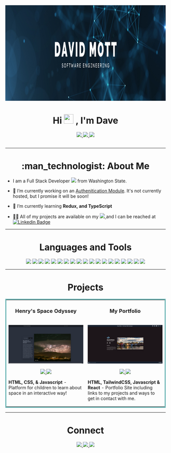 <div align="center">
  <img src="images/header.png" width="800" height="300"/>
</div>
<h1 align="center">
  Hi
  <img src="https://media.giphy.com/media/hvRJCLFzcasrR4ia7z/giphy.gif" width="30px" height="30px"/>
  , I'm Dave
</h1>

<div id="badges" align="center">
  <a href="https://dmott-dev.vercel.app/" target="_blank">
    <img src="https://img.shields.io/static/v1?label=|&message=WEBSITE&color=23555f&style=plastic&logo=react&logo-color=white"/>
  </a>
  <a href="www.linkedin.com/in/hi-imdave" target="_blank">
    <img src="https://img.shields.io/static/v1?label=|&message=LINKED-IN&color=cdf998&style=plastic&logo=linkedin&logo-color=white"/>
  </a>
  <a href="https://angel.co/u/david-mott-4" target="_blank">
      <img src="https://img.shields.io/static/v1?label=|&message=ANGEL-LIST&color=cdf998&style=plastic&logo=angellist&logo-color=white"/>
  </a>
</div>
<div align="center">
  <img  src="https://komarev.com/ghpvc/?username=Hi-ImDave&style=plastic-square&color=blue" alt=""/>
</div>

---

<h1 align="center">:man_technologist: About Me</h1>

- I am a Full Stack Developer <img src="https://media.giphy.com/media/WUlplcMpOCEmTGBtBW/giphy.gif" width="30"> from Washington State.

- 🔭 I’m currently working on an [Authenitication Module](). It's not currently hosted, but I promise it will be soon!

- 🌱 I’m currently learning **Redux, and TypeScript**

- 👨‍💻 All of my projects are available on my <a href="https://dmott-dev.vercel.app/projects" target="_blank">
  <img src="https://img.shields.io/static/v1?label=|&message=WEBSITE&color=23555f&style=plastic&logo=react&logo-color=white"/>
  </a> and I can be reached at [![Linkedin Badge](https://img.shields.io/static/v1?label=|&message=LINKED-IN&color=cdf998&style=plastic&logo=linkedin&logo-color=white)](https://www.linkedin.com/in/hi-imdave/)

---

<h1 align="center">Languages and Tools</h1>
<p align="center">
  <img src="https://img.shields.io/static/v1?label=|&message=HTML5&color=23555f&style=plastic&logo=html5"/>
  <img src="https://img.shields.io/static/v1?label=|&message=CSS3&color=285f65&style=plastic&logo=css3"/>
  <img src="https://img.shields.io/static/v1?label=|&message=BOOTSTRAP&color=98bf53&style=plastic&logo=bootstrap"/>
  <img src="https://img.shields.io/static/v1?label=|&message=TAILWIND&color=98bf53&style=plastic&logo=tailwindcss"/>
  <img src="https://img.shields.io/static/v1?label=|&message=SASS&color=2b625f&style=plastic&logo=sass"/>
  <img src="https://img.shields.io/static/v1?label=|&message=JAVASCRIPT&color=3c7f5d&style=plastic&logo=javascript"/>
  <img src="https://img.shields.io/static/v1?label=|&message=NODE.JS&color=bbb111&style=plastic&logo=nodedotjs"/>
  <img src="https://img.shields.io/static/v1?label=|&message=REACT.JS&color=4a935c&style=plastic&logo=react"/>
  <img src="https://img.shields.io/static/v1?label=|&message=NEXT.JS&color=4a935c&style=plastic&logo=nextdotjs"/>
  <img src="https://img.shields.io/static/v1?label=|&message=REDUX&color=4a935c&style=plastic&logo=redux"/>
  <img src="https://img.shields.io/static/v1?label=|&message=EXPRESS&color=bbb111&style=plastic&logo=express"/>
  <img src="https://img.shields.io/static/v1?label=|&message=PASSPORT&color=4a935c&style=plastic&logo=passport"/>
  <img src="https://img.shields.io/static/v1?label=|&message=MONGO-DB&color=cdd148&style=plastic&logo=mongodb"/>
  <img src="https://img.shields.io/static/v1?label=|&message=HEROKU&color=cdd148&style=plastic&logo=heroku"/>
  <img src="https://img.shields.io/static/v1?label=|&message=GIT&color=cbb148&style=plastic&logo=git"/>
  <img src="https://img.shields.io/static/v1?label=|&message=POSTMAN&color=52985b&style=plastic&logo=postman"/>
  <img src="https://img.shields.io/static/v1?label=|&message=WORDPRESS&color=cdd148&style=plastic&logo=wordpress"/>
  <img src="https://img.shields.io/static/v1?label=|&message=EXCEL&color=98bf53&style=plastic&logo=microsoftexcel"/>
  <img src="https://img.shields.io/static/v1?label=|&message=ADOBE&color=98bf53&style=plastic&logo=adobe"/>

</p>

---

<h1 align="center">Projects</h1>
<table bordercolor="#66b2b2">
  
  <tr>
    <td width="50%" valign="top">
      <h3 align="center">Henry's Space Odyssey</h3>
        <br />
        <a target="_blank" href="https://hso-react.vercel.app/">
            <img src="images/hsoApp.png" width="100%" alt="Travel App"/>
        </a>
        <br />
        <p align="center">
          
  <a href="https://github.com/Hi-ImDave/hso-react" target="_blank">
    <img src="https://img.shields.io/static/v1?label=|&message=REPO&color=23555f&style=plastic&logo=github&logo-color=white"/>
  </a>  
  <a href="https://hso-react.vercel.app/" target="_blank">
    <img src="https://img.shields.io/static/v1?label=|&message=WEBSITE&color=cdf998&style=plastic&logo=wordpress&logo-color=white"/>
  </a>
      </p>
        <p><strong>HTML, CSS, & Javascript</strong> - Platform for children to learn about space in an interactive way!</p>
    </td>
    <td width="50%" valign="top">
      <h3 align="center">My Portfolio</h3>
        <br />
      <a target="_blank" href="https://dmott-dev.vercel.app/">
            <img src="images/portfolio.png" width="100%"  alt="Portfolio"/>
        </a>
        <br />
        <p align="center">
          
  <a href="https://github.com/Hi-ImDave/react-portfolio" target="_blank">
    <img src="https://img.shields.io/static/v1?label=|&message=REPO&color=23555f&style=plastic&logo=github&logo-color=white"/>
  </a>
  <a href="https://dmott-dev.vercel.app/" target="_blank">
    <img src="https://img.shields.io/static/v1?label=|&message=WEBSITE&color=cdf998&style=plastic&logo=wordpress&logo-color=white"/>
  </a>
      </p>
        <p><strong>HTML, TailwindCSS, Javascript & React</strong> - Portfolio Site including links to my projects and ways to get in contact with me.</p>
    </td>
  </tr>
  
  <!-- <tr>
    <td width="50%" valign="top">
      <h3 align="center">####</h3>
      <br />
        <a target="_blank" href="####">
          <img src="images/####.gif" width="100%" alt="####"/>
        </a>
      <br />
        <p align="center">
  <a href="####" target="_blank">
    <img src="https://img.shields.io/static/v1?label=|&message=REPO&color=23555f&style=plastic&logo=github&logo-color=white"/>
  </a>
  <a href="####" target="_blank">
    <img src="https://img.shields.io/static/v1?label=|&message=WEBSITE&color=cdf998&style=plastic&logo=wordpress&logo-color=white"/>
  </a>
      </p>
        <p><strong>HTML5, CSS3, & Javascript</strong> - ################.</p>
    </td>
    <td width="50%" valign="top">
      <h3 align="center">####</h3>
        <br />
        <a target="_blank" href="####">
          <img src="images/####.gif" width="100%" alt="####"/>
        </a>
        <br />
        <p align="center">
  <a href="######" target="_blank">
    <img src="https://img.shields.io/static/v1?label=|&message=REPO&color=23555f&style=plastic&logo=github&logo-color=white"/>
  </a>
  <a href="####" target="_blank">
    <img src="https://img.shields.io/static/v1?label=|&message=WEBSITE&color=cdf998&style=plastic&logo=wordpress&logo-color=white"/>
  </a>
      </p>
        <p><strong>HTML5, CSS3, & Javascript</strong> - ########</p>
    </td>
  </tr> -->
</table>

<!-- <h1 align="center">Technologies</h1> -->

<!-- <p align="center">
    <img src="https://img.shields.io/static/v1?label=|&message=HTML5&color=23555f&style=plastic&logo=html5"/>
    <img src="https://img.shields.io/static/v1?label=|&message=CSS3&color=285f65&style=plastic&logo=css3"/>
    <img src="https://img.shields.io/static/v1?label=|&message=SASS&color=2b625f&style=plastic&logo=sass"/>
    <img src="https://img.shields.io/static/v1?label=|&message=BOOTSTRAP&color=316c5e&style=plastic&logo=bootstrap"/>
    <img src="https://img.shields.io/static/v1?label=|&message=JAVASCRIPT&color=3c7f5d&style=plastic&logo=javascript"/>
    <img src="https://img.shields.io/static/v1?label=|&message=REACT.JS&color=4a935c&style=plastic&logo=react"/>
    <img src="https://img.shields.io/static/v1?label=|&message=TYPESCRIPT&color=4a935c&style=plastic&logo=typescript"/>
    <img src="https://img.shields.io/static/v1?label=|&message=PYTHON&color=52985b&style=plastic&logo=python"/>
    <img src="https://img.shields.io/static/v1?label=|&message=JAVA&color=cdf998&style=plastic&logo=java"/>
    <img src="https://img.shields.io/static/v1?label=|&message=SOLIDITY&color=8fbc56&style=plastic&logo=solidity"/>
    <img src="https://img.shields.io/static/v1?label=|&message=SELENIUM&color=cdf998&style=plastic&logo=selenium"/>
    <img src="https://img.shields.io/static/v1?label=|&message=AWS&color=98bf53&style=plastic&logo=amazon"/>
    <img src="https://img.shields.io/static/v1?label=|&message=WORDPRESS&color=cdd148&style=plastic&logo=wordpress"/>
    <img src="https://img.shields.io/static/v1?label=|&message=ADOBE&color=98bf53&style=plastic&logo=adobe"/>
    <img src="https://img.shields.io/static/v1?label=|&message=MONGO-DB&color=cdd148&style=plastic&logo=mongodb"/>
    <img src="https://img.shields.io/static/v1?label=|&message=EXPRESS&color=bbb111&style=plastic&logo=express"/>
    <img src="https://img.shields.io/static/v1?label=|&message=WEBPACK&color=bbb111&style=plastic&logo=webpack"/>
    <img src="https://img.shields.io/static/v1?label=|&message=LINUX&color=bbb111&style=plastic&logo=linux"/>
    <img src="https://img.shields.io/static/v1?label=|&message=GIT&color=cbb148&style=plastic&logo=git"/>
    <img src="https://img.shields.io/static/v1?label=|&message=FIREBASE&color=cbb148&style=plastic&logo=firebase"/>
</p> -->

---

<h1 align="center">Connect</h1>

<p align="center">
  <a href="https://dmott-dev.vercel.app/" target="_blank">
    <img src="https://img.shields.io/static/v1?label=|&message=WEBSITE&color=23555f&style=plastic&logo=react&logo-color=white"/>
  </a>
  <a href="www.linkedin.com/in/hi-imdave" target="_blank">
    <img src="https://img.shields.io/static/v1?label=|&message=LINKED-IN&color=cdf998&style=plastic&logo=linkedin&logo-color=white"/>
  </a>
  <a href="https://angel.co/u/david-mott-4" target="_blank">
      <img src="https://img.shields.io/static/v1?label=|&message=ANGEL-LIST&color=cdf998&style=plastic&logo=angellist&logo-color=white"/>
  </a>
</p>
